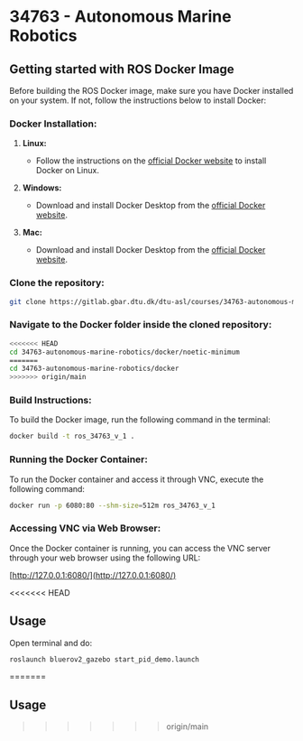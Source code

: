 # 34763 - Autonomous Marine Robotics

## Getting started with ROS Docker Image

Before building the ROS Docker image, make sure you have Docker installed on your system. If not, follow the instructions below to install Docker:

### Docker Installation:

1. **Linux:**
   - Follow the instructions on the [official Docker website](https://docs.docker.com/desktop/install/linux-install/) to install Docker on Linux.

2. **Windows:**
   - Download and install Docker Desktop from the [official Docker website](https://docs.docker.com/desktop/install/windows-install/).

3. **Mac:**
   - Download and install Docker Desktop from the [official Docker website](https://docs.docker.com/desktop/install/mac-install/).


### Clone the repository:

```bash
git clone https://gitlab.gbar.dtu.dk/dtu-asl/courses/34763-autonomous-marine-robotics.git
```

### Navigate to the Docker folder inside the cloned repository:

```bash
<<<<<<< HEAD
cd 34763-autonomous-marine-robotics/docker/noetic-minimum
=======
cd 34763-autonomous-marine-robotics/docker
>>>>>>> origin/main
```

### Build Instructions:

To build the Docker image, run the following command in the terminal:

```bash
docker build -t ros_34763_v_1 .
```

### Running the Docker Container:

To run the Docker container and access it through VNC, execute the following command:

```bash
docker run -p 6080:80 --shm-size=512m ros_34763_v_1
```

### Accessing VNC via Web Browser:

Once the Docker container is running, you can access the VNC server through your web browser using the following URL:

[http://127.0.0.1:6080/](http://127.0.0.1:6080/)

<<<<<<< HEAD

## Usage

Open terminal and do:

```bash
roslaunch bluerov2_gazebo start_pid_demo.launch
```
=======



## Usage
>>>>>>> origin/main
